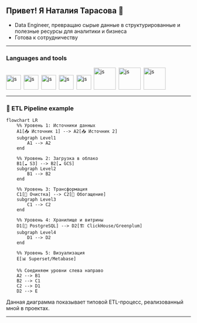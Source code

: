 ## Привет! Я Наталия Тарасова 👋

- Data Engineer, превращаю сырые данные в структурированные и полезные ресурсы для аналитики и бизнеса
- Готова к сотрудничеству
*********

### Languages and tools

<img src="https://cdn.jsdelivr.net/gh/devicons/devicon@latest/icons/python/python-original-wordmark.svg" 
title="js" width="40" height="40" />&nbsp;
<img src="https://cdn.jsdelivr.net/gh/devicons/devicon@latest/icons/postgresql/postgresql-original-wordmark.svg"
title="js" width="40" height="40" />&nbsp;
<img src="https://cdn.jsdelivr.net/gh/devicons/devicon@latest/icons/apacheairflow/apacheairflow-original-wordmark.svg"
title="js" width="40" height="40" />&nbsp;
<img src="https://cdn.jsdelivr.net/gh/devicons/devicon@latest/icons/jupyter/jupyter-original-wordmark.svg"
title="js" width="40" height="40" />&nbsp;
<img src="https://cdn.jsdelivr.net/gh/devicons/devicon@latest/icons/pandas/pandas-original-wordmark.svg"
title="js" width="40" height="40" />&nbsp;
<img src="https://cdn.jsdelivr.net/gh/devicons/devicon@latest/icons/apachespark/apachespark-original-wordmark.svg"
title="js" width="60" height="60" />&nbsp;
<img src="https://cdn.jsdelivr.net/gh/devicons/devicon@latest/icons/git/git-original-wordmark.svg" 
title="js" width="60" height="60" />&nbsp;
<img src="https://cdn.jsdelivr.net/gh/devicons/devicon@latest/icons/hadoop/hadoop-original-wordmark.svg" 
title="js" width="60" height="60" />&nbsp;   
***********


### 🔄 ETL Pipeline example
```mermaid
flowchart LR
    %% Уровень 1: Источники данных
    A1[📥 Источник 1] --> A2[📥 Источник 2]
    subgraph Level1
        A1 --> A2
    end

    %% Уровень 2: Загрузка в облако
    B1[☁️ S3] --> B2[☁️ GCS]
    subgraph Level2
        B1 --> B2
    end

    %% Уровень 3: Трансформация
    C1[🧹 Очистка] --> C2[🔄 Обогащение]
    subgraph Level3
        C1 --> C2
    end

    %% Уровень 4: Хранилище и витрины
    D1[💾 PostgreSQL] --> D2[🏗️ ClickHouse/Greenplum]
    subgraph Level4
        D1 --> D2
    end

    %% Уровень 5: Визуализация
    E[📊 Superset/Metabase]

    %% Соединяем уровни слева направо
    A2 --> B1
    B2 --> C1
    C2 --> D1
    D2 --> E
```
Данная диаграмма показывает типовой ETL-процесс, реализованный мной в проектах.


********



          
          




